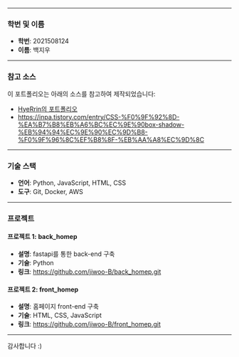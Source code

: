 ----
### 학번 및 이름

- **학번**: 2021508124
- **이름**: 백지우

------

### 참고 소스

이 포트폴리오는 아래의 소스를 참고하여 제작되었습니다:

- [HyeRrin의 포트폴리오](https://github.com/HyeRrin/portfolio.git)
- https://inpa.tistory.com/entry/CSS-%F0%9F%92%8D-%EA%B7%B8%EB%A6%BC%EC%9E%90box-shadow-%EB%94%94%EC%9E%90%EC%9D%B8-%F0%9F%96%8C%EF%B8%8F-%EB%AA%A8%EC%9D%8C

----

### 기술 스택

- **언어**: Python, JavaScript, HTML, CSS
- **도구**: Git, Docker, AWS

----

### 프로젝트

#### 프로젝트 1: **back_homep**
- **설명**: fastapi를 통한 back-end 구축
- **기술**: Python
- **링크**: https://github.com/jiwoo-B/back_homep.git

#### 프로젝트 2: **front_homep**
- **설명**: 홈페이지 front-end 구축
- **기술**: HTML, CSS, JavaScript
- **링크**: https://github.com/jiwoo-B/front_homep.git


----

감사합니다 :)
